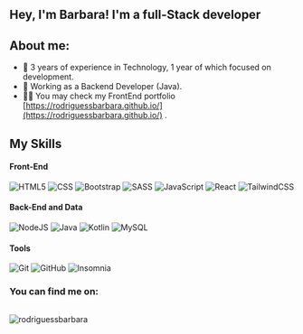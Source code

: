 <!--
**rodriguessbarbara/rodriguessbarbara** is a ✨ _special_ ✨ repository because its `README.md` (this file) appears on your GitHub profile.

-->

## Hey, I'm Barbara! I'm a full-Stack developer

## About me:

- 🤔 3 years of experience in Technology, 1 year of which focused on development.
- 💼 Working as a Backend Developer (Java).
- 👨‍💻 You may check my FrontEnd portfolio [https://rodriguessbarbara.github.io/](https://rodriguessbarbara.github.io/) .

## My Skills
#### Front-End
<p align="left">

![HTML5](https://img.shields.io/badge/-HTML5-333333?style=flat&logo=HTML5)
![CSS](https://img.shields.io/badge/-CSS-333333?style=flat&logo=CSS3&logoColor=1572B6)
![Bootstrap](https://img.shields.io/badge/-bootstrap-333333?style=flat&logo=bootstrap)
![SASS](https://img.shields.io/badge/-sass-333333?style=flat&logo=sass)
![JavaScript](https://img.shields.io/badge/-JavaScript-333333?style=flat&logo=javascript)
![React](https://img.shields.io/badge/-React-333333?style=flat&logo=react)
![TailwindCSS](https://img.shields.io/badge/-TailwindCSS-333333?style=flat&logo=tailwindcss)

</p>

#### Back-End and Data
<p align="left">

![NodeJS](https://img.shields.io/badge/-NodeJS-333333?style=flat&logo=nodejs)
![Java](https://img.shields.io/badge/-Java-333333?style=flat&logo=java)
![Kotlin](https://img.shields.io/badge/-Kotlin-333333?style=flat&logo=java)
![MySQL](https://img.shields.io/badge/-MySQL-333333?style=flat&logo=mysql)

</p>

#### Tools
<p align="left">

![Git](https://img.shields.io/badge/-Git-333333?style=flat&logo=git)
![GitHub](https://img.shields.io/badge/-GitHub-333333?style=flat&logo=github)
![Insomnia](https://img.shields.io/badge/-Insomnia-333333?style=flat&logo=insomnia)
</p>

<h3 align="left"> You can find me on:</h3>
<p align="left">

<a href="https://www.linkedin.com/in/rodriguessbarbara/" target="_blank"> <img src="https://img.shields.io/badge/-LinkedIn-333333?style=flat&logo=linkedin" alt=""/></a>
</p>

<p align="left"> <img src="https://komarev.com/ghpvc/?username=rodriguessbarbara&label=Profile%20views&color=0e75b6&style=flat" alt="rodriguessbarbara" /> </p>
